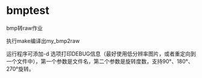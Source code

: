 # bmptest
bmp转raw作业


执行make编译出my_bmp2raw


运行程序可添加-d 选项打印DEBUG信息（最好使用低分辨率图片，或者重定向到一个文件中），第一个参数是文件名，第二个参数是旋转度数，支持90°、180°、270°旋转。
